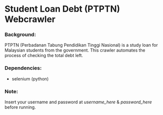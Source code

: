 # Student Loan Debt (PTPTN) Webcrawler

### Background:
PTPTN (Perbadanan Tabung Pendidikan Tinggi Nasional) is a study loan for Malaysian students from the government. This crawler automates the process of checking the total debt left.

### Dependencies:
- selenium (python)

### Note:
Insert your username and password at _username_here_ & _password_here_ before running.
